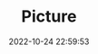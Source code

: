 ---
weight: 1
images:
- /images/edited/89.jpeg
title: Picture
date: 2022-10-24 22:59:53
tags:
- luminar
- work
---
